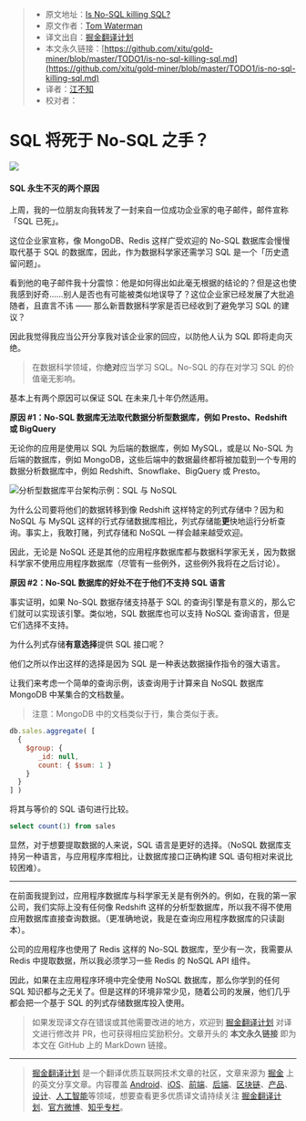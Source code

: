 > * 原文地址：[Is No-SQL killing SQL?](https://towardsdatascience.com/is-no-sql-killing-sql-3b0daff69ea)
> * 原文作者：[Tom Waterman](https://medium.com/@tjwaterman99)
> * 译文出自：[掘金翻译计划](https://github.com/xitu/gold-miner)
> * 本文永久链接：[https://github.com/xitu/gold-miner/blob/master/TODO1/is-no-sql-killing-sql.md](https://github.com/xitu/gold-miner/blob/master/TODO1/is-no-sql-killing-sql.md)
> * 译者：[江不知](http://jalan.space)
> * 校对者：

# SQL 将死于 No-SQL 之手？

![](https://cdn-images-1.medium.com/max/2688/1*b5c0bA8yVQ7Zeli-6nrXHA.png)

#### SQL 永生不灭的两个原因

上周，我的一位朋友向我转发了一封来自一位成功企业家的电子邮件，邮件宣称「SQL 已死」。

这位企业家宣称，像 MongoDB、Redis 这样广受欢迎的 No-SQL 数据库会慢慢取代基于 SQL 的数据库，因此，作为数据科学家还需学习 SQL 是一个「历史遗留问题」。

看到他的电子邮件我十分震惊：他是如何得出如此毫无根据的结论的？但是这也使我感到好奇……别人是否也有可能被类似地误导了？这位企业家已经发展了大批追随者，且直言不讳 —— 那么新晋数据科学家是否已经收到了避免学习 SQL 的建议？

因此我觉得我应当公开分享我对该企业家的回应，以防他人认为 SQL 即将走向灭绝。

> 在数据科学领域，你**绝对**应当学习 SQL。No-SQL 的存在对学习 SQL 的价值毫无影响。

基本上有两个原因可以保证 SQL 在未来几十年仍然适用。

**原因 #1：No-SQL 数据库无法取代数据分析型数据库，例如 Presto、Redshift 或 BigQuery**

无论你的应用是使用以 SQL 为后端的数据库，例如 MySQL，或是以 No-SQL 为后端的数据库，例如 MongoDB，这些后端中的数据最终都将被加载到一个专用的数据分析数据库中，例如 Redshift、Snowflake、BigQuery 或 Presto。

![分析型数据库平台架构示例：SQL 与 NoSQL](https://cdn-images-1.medium.com/max/3104/1*LBVLAfUu29FwbYCFF0vRCg.png)

为什么公司要将他们的数据转移到像 Redshift 这样特定的列式存储中？因为和 NoSQL 与 MySQL 这样的行式存储数据库相比，列式存储能**更**快地运行分析查询。事实上，我敢打赌，列式存储和 NoSQL 一样会越来越受欢迎。

因此，无论是 NoSQL 还是其他的应用程序数据库都与数据科学家无关，因为数据科学家不使用应用程序数据库（尽管有一些例外，这些例外我将在之后讨论）。

**原因 #2：No-SQL 数据库的好处不在于他们不支持 SQL 语言**

事实证明，如果 No-SQL 数据存储支持基于 SQL 的查询引擎是有意义的，那么它们就可以实现该引擎。类似地，SQL 数据库也可以支持 NoSQL 查询语言，但是它们选择不支持。

为什么列式存储**有意选择**提供 SQL 接口呢？

他们之所以作出这样的选择是因为 SQL 是一种表达数据操作指令的强大语言。

让我们来考虑一个简单的查询示例，该查询用于计算来自 NoSQL 数据库 MongoDB 中某集合的文档数量。

> 注意：MongoDB 中的文档类似于行，集合类似于表。

```js
db.sales.aggregate( [
  {
    $group: {
       _id: null,
       count: { $sum: 1 }
    }
  }
] )
```

将其与等价的 SQL 语句进行比较。

```sql
select count(1) from sales
```

显然，对于想要提取数据的人来说，SQL 语言是更好的选择。（NoSQL 数据库支持另一种语言，与应用程序库相比，让数据库接口正确构建 SQL 语句相对来说比较困难）。

---

在前面我提到过，应用程序数据库与科学家无关是有例外的。例如，在我的第一家公司，我们实际上没有任何像 Redshift 这样的分析型数据库，所以我不得不使用应用数据库直接查询数据。（更准确地说，我是在查询应用程序数据库的只读副本）。

公司的应用程序也使用了 Redis 这样的 No-SQL 数据库，至少有一次，我需要从 Redis 中提取数据，所以我必须学习一些 Redis 的 NoSQL API 组件。

因此，如果在主应用程序环境中完全使用 NoSQL 数据库，那么你学到的任何 SQL 知识都与之无关了。但是这样的环境非常少见，随着公司的发展，他们几乎都会把一个基于 SQL 的列式存储数据库投入使用。

> 如果发现译文存在错误或其他需要改进的地方，欢迎到 [掘金翻译计划](https://github.com/xitu/gold-miner) 对译文进行修改并 PR，也可获得相应奖励积分。文章开头的 **本文永久链接** 即为本文在 GitHub 上的 MarkDown 链接。

---

> [掘金翻译计划](https://github.com/xitu/gold-miner) 是一个翻译优质互联网技术文章的社区，文章来源为 [掘金](https://juejin.im) 上的英文分享文章。内容覆盖 [Android](https://github.com/xitu/gold-miner#android)、[iOS](https://github.com/xitu/gold-miner#ios)、[前端](https://github.com/xitu/gold-miner#前端)、[后端](https://github.com/xitu/gold-miner#后端)、[区块链](https://github.com/xitu/gold-miner#区块链)、[产品](https://github.com/xitu/gold-miner#产品)、[设计](https://github.com/xitu/gold-miner#设计)、[人工智能](https://github.com/xitu/gold-miner#人工智能)等领域，想要查看更多优质译文请持续关注 [掘金翻译计划](https://github.com/xitu/gold-miner)、[官方微博](http://weibo.com/juejinfanyi)、[知乎专栏](https://zhuanlan.zhihu.com/juejinfanyi)。
